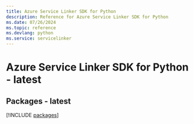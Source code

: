 ```yaml
---
title: Azure Service Linker SDK for Python
description: Reference for Azure Service Linker SDK for Python
ms.date: 07/26/2024
ms.topic: reference
ms.devlang: python
ms.service: servicelinker
---
```

# Azure Service Linker SDK for Python - latest
## Packages - latest
[!INCLUDE [packages](service-linker-index.md)]